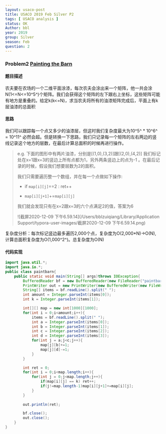 ```yaml
---
layout: usaco-post
title: USACO 2019 Feb Silver P2
tags: [ USACO analysis ]
status: OK
Author: bbl
year: 2019
group: Silver
season: Feb
question: 2
---
```


### Problem2 [Painting the Barn](http://www.usaco.org/index.php?page=viewproblem2&cpid=919)

#### 题目描述
农夫要在农场的一个二维平面涂漆，每次农夫会涂出来一个矩阵，他一共会涂N(1<=N<=10^5^)个矩阵。我们会获得这个矩阵的左下跟右上坐标，这些矩阵可能有地方是重叠的。给定k(k<=N)，求当农夫将所有的油漆矩阵完成后，平面上有k层油漆的总面积

#### 思路
我们可以跟踪每一个点又多少的油漆层，但这时我们复杂度最大为10^5^ * 10^6^ = 10^11^ 必然会超。但是转换一下思路，我们只记录每一个矩阵的左右两边的竖线记录这个地方的层数，在最后计算总面积的时候再进行操作。

> e.g. 下面的图形中有两片油漆，分别是[(1,0),(3,2)]跟[(2,0),(4,2)]
> 我们标记处在x=1跟x=3的竖边上所有点都为1，另外两条竖边上的点为-1 。在最后记录的时候，假设我们想要层数为2的面积。
>
> 我们只需要遍历整一个数组，并在每一个点做如下操作:
>
> - if `map[i][j]`==2 : ret++
>
> - `map[i][j+1]`+=`map[i][j]`
>
> 我们就会发现只有在x=2跟x=3的六个点满足2的值，答案为6
>
> ![截屏2020-12-09 下午6.59.14](/Users/bblzuiqiang/Library/Application Support/typora-user-images/截屏2020-12-09 下午6.59.14.png)

复杂度分析：每次标记竖边最多遍历2,000个点，复杂度为O(2,000*N)->O(N), 计算总面积复杂度为O(1,000^2^)。总复杂度为O(N)

#### 代码实现

```java
import java.util.*;
import java.io.*;
public class paintbarn{
    public static void main(String[] args)throws IOException{
        BufferedReader bf = new BufferedReader(new FileReader("paintbarn.in"));
        PrintWriter out = new PrintWriter(new BufferedWriter(new FileWriter("paintbarn.out")));
        String[] items = bf.readLine().split(" ");
        int amount = Integer.parseInt(items[0]);
        int k = Integer.parseInt(items[1]);

        int[][] map = new int[1000][1000];
        for(int i = 0;i<amount;i++){
            items = bf.readLine().split(" ");
            int a = Integer.parseInt(items[0]);
            int b = Integer.parseInt(items[1]);
            int c = Integer.parseInt(items[2]);
            int d = Integer.parseInt(items[3]);
            for(int j = a;j<c;j++){
                map[j][b]+=1;
                map[j][d]-=1;
            }
        }

        int ret = 0;
        for(int i = 0;i<map.length;i++){
            for(int j = 0;j<map.length;j++){
                if(map[i][j] == k) ret++;
                if(j!=map.length-1)map[i][j+1]+=map[i][j];
            }
        }
        
        out.println(ret);

        bf.close();
        out.close();
    }
}
```



